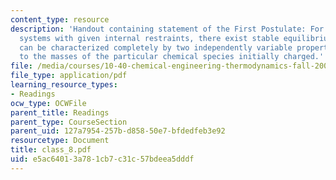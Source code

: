 ```yaml
---
content_type: resource
description: 'Handout containing statement of the First Postulate: For closed simple
  systems with given internal restraints, there exist stable equilibrium states that
  can be characterized completely by two independently variable properties in addition
  to the masses of the particular chemical species initially charged.'
file: /media/courses/10-40-chemical-engineering-thermodynamics-fall-2003/e5ac64013a781cb7c31c57bdeea5dddf_class_8.pdf
file_type: application/pdf
learning_resource_types:
- Readings
ocw_type: OCWFile
parent_title: Readings
parent_type: CourseSection
parent_uid: 127a7954-257b-d858-50e7-bfdedfeb3e92
resourcetype: Document
title: class_8.pdf
uid: e5ac6401-3a78-1cb7-c31c-57bdeea5dddf
---
```


